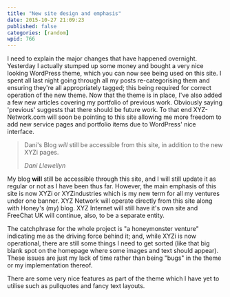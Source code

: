 ```yaml
---
title: "New site design and emphasis"
date: 2015-10-27 21:09:23
published: false
categories: [random]
wpid: 766
---
```


I need to explain the major changes that have happened overnight. Yesterday I actually stumped up some money and bought a very nice looking WordPress theme, which you can now see being used on this site. I spent all last night going through all my posts re-categorising them and ensuring they're all appropriately tagged; this being required for correct operation of the new theme. Now that the theme is in place, I've also added a few new articles covering my portfolio of previous work. Obviously saying 'previous' suggests that there should be future work. To that end XYZ-Network.com will soon be pointing to this site allowing me more freedom to add new service pages and portfolio items due to WordPress' nice interface.

> Dani's Blog *will* still be accessible from this site, in addition to the new XYZi pages.
> 
> <cite>Dani Llewellyn</cite>

My blog **will** still be accessible through this site, and I will still update it as regular or not as I have been thus far. However, the main emphasis of this site is now XYZi or XYZindustries which is my new term for all my ventures under one banner. XYZ Network will operate directly from this site along with Honey's (my) blog. XYZ Internet will still have it's own site and FreeChat UK will continue, also, to be a separate entity.

The catchphrase for the whole project is "a honeymonster venture" indicating me as the driving force behind it; and, while XYZi is now operational, there are still some things I need to get sorted (like that big blank spot on the homepage where some images and text should appear). These issues are just my lack of time rather than being "bugs" in the theme or my implementation thereof.

There are some very nice features as part of the theme which I have yet to utilise such as pullquotes and fancy text layouts.